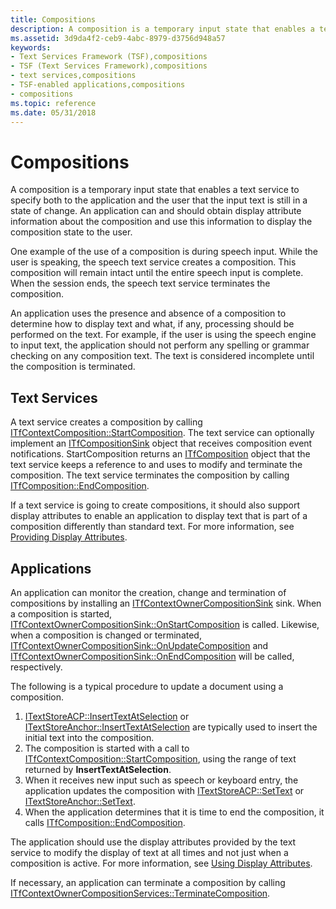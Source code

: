 ```yaml
---
title: Compositions
description: A composition is a temporary input state that enables a text service to specify both to the application and the user that the input text is still in a state of change.
ms.assetid: 3d9da4f2-ceb9-4abc-8979-d3756d948a57
keywords:
- Text Services Framework (TSF),compositions
- TSF (Text Services Framework),compositions
- text services,compositions
- TSF-enabled applications,compositions
- compositions
ms.topic: reference
ms.date: 05/31/2018
---
```


# Compositions

A composition is a temporary input state that enables a text service to specify both to the application and the user that the input text is still in a state of change. An application can and should obtain display attribute information about the composition and use this information to display the composition state to the user.

One example of the use of a composition is during speech input. While the user is speaking, the speech text service creates a composition. This composition will remain intact until the entire speech input is complete. When the session ends, the speech text service terminates the composition.

An application uses the presence and absence of a composition to determine how to display text and what, if any, processing should be performed on the text. For example, if the user is using the speech engine to input text, the application should not perform any spelling or grammar checking on any composition text. The text is considered incomplete until the composition is terminated.

## Text Services

A text service creates a composition by calling [ITfContextComposition::StartComposition](/windows/desktop/api/msctf/nf-msctf-itfcontextcomposition-startcomposition). The text service can optionally implement an [ITfCompositionSink](/windows/desktop/api/msctf/nn-msctf-itfcompositionsink) object that receives composition event notifications. StartComposition returns an [ITfComposition](/windows/desktop/api/msctf/nn-msctf-itfcomposition) object that the text service keeps a reference to and uses to modify and terminate the composition. The text service terminates the composition by calling [ITfComposition::EndComposition](/windows/desktop/api/msctf/nf-msctf-itfcomposition-endcomposition).

If a text service is going to create compositions, it should also support display attributes to enable an application to display text that is part of a composition differently than standard text. For more information, see [Providing Display Attributes](providing-display-attributes.md).

## Applications

An application can monitor the creation, change and termination of compositions by installing an [ITfContextOwnerCompositionSink](/windows/desktop/api/msctf/nn-msctf-itfcontextownercompositionsink) sink. When a composition is started, [ITfContextOwnerCompositionSink::OnStartComposition](/windows/desktop/api/msctf/nf-msctf-itfcontextownercompositionsink-onstartcomposition) is called. Likewise, when a composition is changed or terminated, [ITfContextOwnerCompositionSink::OnUpdateComposition](/windows/desktop/api/msctf/nf-msctf-itfcontextownercompositionsink-onupdatecomposition) and [ITfContextOwnerCompositionSink::OnEndComposition](/windows/desktop/api/msctf/nf-msctf-itfcontextownercompositionsink-onendcomposition) will be called, respectively.

The following is a typical procedure to update a document using a composition.

1.  [ITextStoreACP::InsertTextAtSelection](/windows/desktop/api/Textstor/nf-textstor-itextstoreacp-inserttextatselection) or [ITextStoreAnchor::InsertTextAtSelection](/windows/desktop/api/Textstor/nf-textstor-itextstoreanchor-inserttextatselection) are typically used to insert the initial text into the composition.
2.  The composition is started with a call to [ITfContextComposition::StartComposition](/windows/desktop/api/Msctf/nf-msctf-itfcontextcomposition-startcomposition), using the range of text returned by **InsertTextAtSelection**.
3.  When it receives new input such as speech or keyboard entry, the application updates the composition with [ITextStoreACP::SetText](/windows/desktop/api/Textstor/nf-textstor-itextstoreacp-settext) or [ITextStoreAnchor::SetText](/windows/desktop/api/Textstor/nf-textstor-itextstoreanchor-settext).
4.  When the application determines that it is time to end the composition, it calls [ITfComposition::EndComposition](/windows/desktop/api/Msctf/nf-msctf-itfcomposition-endcomposition).

The application should use the display attributes provided by the text service to modify the display of text at all times and not just when a composition is active. For more information, see [Using Display Attributes](using-display-attributes.md).

If necessary, an application can terminate a composition by calling [ITfContextOwnerCompositionServices::TerminateComposition](/windows/desktop/api/msctf/nf-msctf-itfcontextownercompositionservices-terminatecomposition).

 

 
